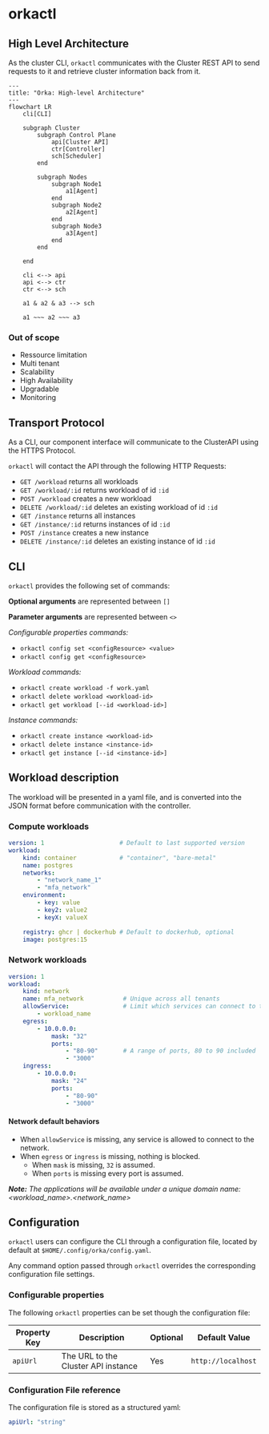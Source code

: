 # orkactl

## High Level Architecture

As the cluster CLI, `orkactl` communicates with the Cluster REST API to send requests to it and retrieve cluster information back from it.

```mermaid
---
title: "Orka: High-level Architecture"
---
flowchart LR
    cli[CLI]

    subgraph Cluster
        subgraph Control Plane
            api[Cluster API]
            ctr[Controller]
            sch[Scheduler]
        end

        subgraph Nodes
            subgraph Node1
                a1[Agent]
            end
            subgraph Node2
                a2[Agent]
            end
            subgraph Node3
                a3[Agent]
            end
        end

    end

    cli <--> api
    api <--> ctr
    ctr <--> sch

    a1 & a2 & a3 --> sch

    a1 ~~~ a2 ~~~ a3

```

### Out of scope 

- Ressource limitation  
- Multi tenant
- Scalability
- High Availability
- Upgradable
- Monitoring


## Transport Protocol

As a CLI, our component interface will communicate to the ClusterAPI using the HTTPS Protocol.


`orkactl` will contact the API through the following HTTP Requests:

- `GET /workload` returns all workloads
- `GET /workload/:id` returns workload of id `:id`
- `POST /workload` creates a new workload
- `DELETE /workload/:id` deletes an existing workload of id `:id`
- `GET /instance` returns all instances
- `GET /instance/:id` returns instances of id `:id`
- `POST /instance` creates a new instance
- `DELETE /instance/:id` deletes an existing instance of id `:id`

## CLI

`orkactl` provides the following set of commands:

**Optional arguments** are represented between `[]`

**Parameter arguments** are represented between `<>`

*Configurable properties commands:*
- `orkactl config set <configResource> <value>`
- `orkactl config get <configResource>`

*Workload commands:*
- `orkactl create workload -f work.yaml`
- `orkactl delete workload <workload-id>`
- `orkactl get workload [--id <workload-id>]`

*Instance commands:*
- `orkactl create instance <workload-id>`
- `orkactl delete instance <instance-id>`
- `orkactl get instance [--id <instance-id>]`


## Workload description

The workload will be presented in a yaml file, and is converted into the JSON format before communication with the controller.
 
### Compute workloads

```yaml
version: 1                     # Default to last supported version 
workload:
    kind: container            # "container", "bare-metal" 
    name: postgres             
    networks:
        - "network_name_1"
        - "mfa_network"
    environment:
        - key: value
        - key2: value2
        - keyX: valueX

    registry: ghcr | dockerhub # Default to dockerhub, optional
    image: postgres:15

```

### Network workloads

```yaml
version: 1
workload:
    kind: network               
    name: mfa_network           # Unique across all tenants
    allowService:               # Limit which services can connect to the network
        - workload_name 
    egress:
        - 10.0.0.0:
            mask: "32"
            ports: 
                - "80-90"       # A range of ports, 80 to 90 included
                - "3000"
    ingress:
        - 10.0.0.0:
            mask: "24"
            ports:
                - "80-90"
                - "3000"

```



#### Network default behaviors

- When `allowService` is missing, any service is allowed to connect to the network.
- When `egress` or `ingress` is missing, nothing is blocked.
    - When `mask` is missing, `32` is assumed.
    - When `ports` is missing every port is assumed.


_**Note:** The applications will be available under a unique domain name: <workload_name>.<network_name>_

## Configuration

`orkactl` users can configure the CLI through a configuration file, located by default at `$HOME/.config/orka/config.yaml`.

Any command option passed through `orkactl` overrides the corresponding configuration file settings.

### Configurable properties

The following `orkactl` properties can be set though the configuration file:

| Property Key | Description                         | Optional | Default Value      |
|--------------|-------------------------------------|----------|--------------------|
| `apiUrl`     | The URL to the Cluster API instance | Yes      | `http://localhost` |


### Configuration File reference

The configuration file is stored as a structured yaml:
```yaml
apiUrl: "string"
```
